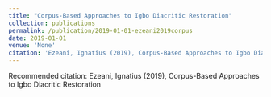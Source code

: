 ```yaml
---
title: "Corpus-Based Approaches to Igbo Diacritic Restoration"
collection: publications
permalink: /publication/2019-01-01-ezeani2019corpus
date: 2019-01-01
venue: 'None'
citation: 'Ezeani, Ignatius (2019), Corpus-Based Approaches to Igbo Diacritic Restoration'
---
```

Recommended citation: Ezeani, Ignatius (2019), Corpus-Based Approaches to Igbo Diacritic Restoration